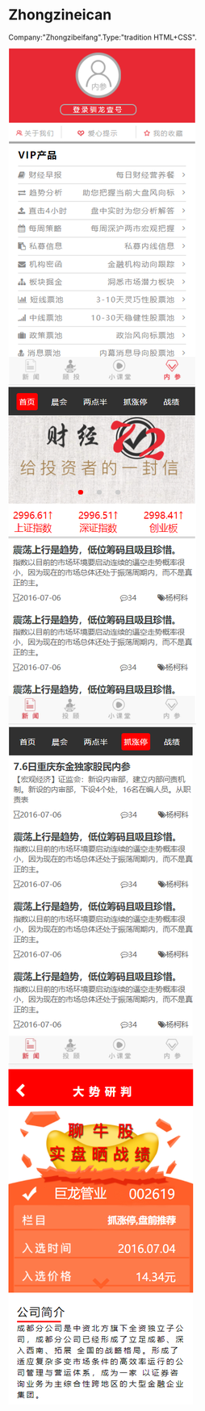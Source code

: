 # Zhongzineican
Company:"Zhongzibeifang".Type:"tradition HTML+CSS".

![xxx](https://github.com/lixin741023/Zhongzineican/blob/master/imgs/readME/2.png)
![xxx](https://github.com/lixin741023/Zhongzineican/blob/master/imgs/readME/3.png)
![xxx](https://github.com/lixin741023/Zhongzineican/blob/master/imgs/readME/4.png)
![xxx](https://github.com/lixin741023/Zhongzineican/blob/master/imgs/readME/1.png)
